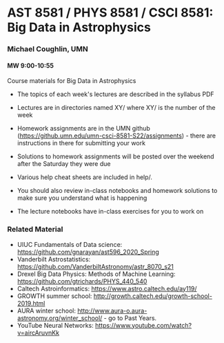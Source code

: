 # AST 8581 / PHYS 8581 / CSCI 8581: Big Data in Astrophysics
### Michael Coughlin, UMN
#### MW 9:00-10:55 

Course materials for Big Data in Astrophysics

* The topics of each week's lectures are described in the syllabus PDF 

* Lectures are in directories named XY/ where XY/ is the number of the week

* Homework assignments are in the UMN github (https://github.umn.edu/umn-csci-8581-S22/assignments) - there are instructions in there for submitting your work

* Solutions to homework assignments will be posted over the weekend after the Saturday they were due

* Various help cheat sheets are included in help/. 

* You should also review in-class notebooks and homework solutions to make sure you understand what is happening

* The lecture notebooks have in-class exercises for you to work on

### Related Material

* UIUC Fundamentals of Data science: https://github.com/gnarayan/ast596_2020_Spring
* Vanderbilt Astrostatistics: https://github.com/VanderbiltAstronomy/astr_8070_s21
* Drexel Big Data Physics: Methods of Machine Learning: https://github.com/gtrichards/PHYS_440_540
* Caltech Astroinformatics: https://www.astro.caltech.edu/ay119/
* GROWTH summer school: http://growth.caltech.edu/growth-school-2019.html
* AURA winter school: http://www.aura-o.aura-astronomy.org/winter_school/ - go to Past Years.
* YouTube Neural Networks: https://www.youtube.com/watch?v=aircAruvnKk
